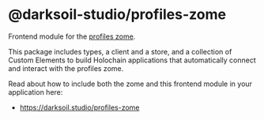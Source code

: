 # @darksoil-studio/profiles-zome

Frontend module for the [profiles zome](https://github.com/darksoil-studio/profiles-zome).

This package includes types, a client and a store, and a collection of Custom Elements to build Holochain applications that automatically connect and interact with the profiles zome. 

Read about how to include both the zome and this frontend module in your application here:

- https://darksoil.studio/profiles-zome
